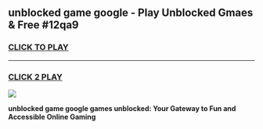 
## unblocked game google - Play Unblocked Gmaes & Free #12qa9
<h3>
<a href="https://premium.freeplayer.one?title=unblocked_game_google&ref=03M">CLICK TO PLAY</a></h3>
<hr>

<h3>
<a href="https://premium.freeplayer.one?title=unblocked_game_google&ref=03M">CLICK 2 PLAY</a>
  
</h3>

<a href="https://premium.freeplayer.one?title=unblocked_game_google&ref=03M"><img src="https://clearcache.store/games.png"></a>


**unblocked game google games unblocked: Your Gateway to Fun and Accessible Online Gaming**
